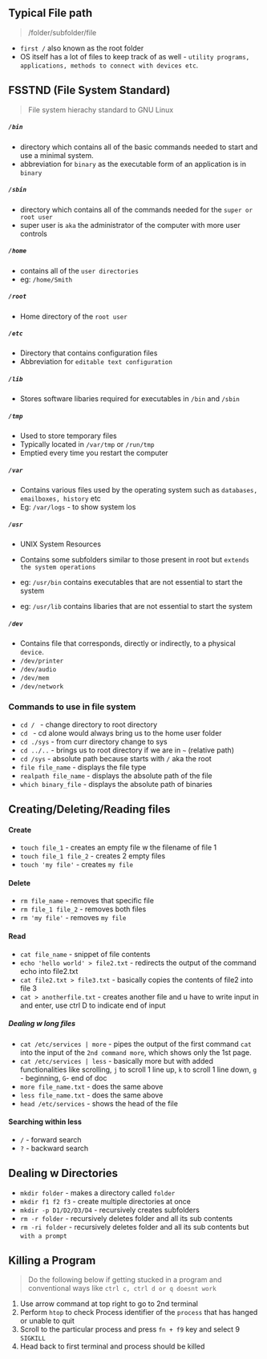 ## Typical File path
> /folder/subfolder/file
* `first /` also known as the root folder
* OS itself has a lot of files to keep track of as well - `utility programs, applications, methods to connect with devices etc`.

## FSSTND (File System Standard)
> File system hierachy standard to GNU Linux

##### `/bin` 
*  directory which contains all of the basic commands needed to start and use a minimal system.
* abbreviation for `binary` as the executable form of an application is in `binary`

##### `/sbin`
* directory which contains all of the commands needed for the `super or root user`
* super user is `aka` the administrator of the computer with more user controls

##### `/home`
* contains all of the `user directories`
* eg: `/home/Smith`

##### `/root`
* Home directory of the `root user`

##### `/etc`
* Directory that contains configuration files
* Abbreviation for `editable text configuration`

##### `/lib`
* Stores software libaries required for executables in `/bin` and `/sbin`

##### `/tmp`
* Used to store temporary files
* Typically located in `/var/tmp` or `/run/tmp`
* Emptied every time you restart the computer

##### `/var`
* Contains various files used by the operating system such as `databases, emailboxes, history` etc
* Eg: `/var/logs` - to show system los

##### `/usr`
* UNIX System Resources
* Contains some subfolders similar to those present in root but `extends the system operations`
* eg: `/usr/bin` contains executables that are not essential to start the system

*  eg: `/usr/lib` contains libaries that are not essential to start the system

##### `/dev`
* Contains file that corresponds, directly or indirectly, to a physical `device`.
* `/dev/printer`
* `/dev/audio`
* `/dev/mem`
* `/dev/network`

### Commands to use in file system
* `cd / ` - change directory to root directory
* `cd ` - cd alone would always bring us to the home user folder
* `cd ./sys` - from curr directory change to sys 
* `cd ../..` - brings us to root directory if we are in `~` (relative path)
* `cd /sys` - absolute path because starts with `/` aka the root
* `file file_name` - displays the file type 
* `realpath file_name` - displays the absolute path of the file
* `which binary_file` - displays the absolute path of binaries


## Creating/Deleting/Reading files

#### Create
* `touch file_1` - creates an empty file w the filename of file 1
* `touch file_1 file_2` - creates 2 empty files
* `touch 'my file'` - creates `my file`

#### Delete
* `rm file_name` - removes that specific file
* `rm file_1 file_2` - removes both files
* `rm 'my file'` - removes `my file`

#### Read
* `cat file_name` - snippet of file contents
* `echo 'hello world' > file2.txt` - redirects the output of the command echo into file2.txt
* `cat file2.txt > file3.txt` - basically copies the contents of file2 into file 3
* `cat > anotherfile.txt` - creates another file and u have to write input in and enter, use ctrl D to indicate end of input

##### Dealing w long files
* `cat /etc/services | more` - pipes the output of the first command `cat` into the input of the `2nd command more`, which shows only the 1st page.
* `cat /etc/services | less` - basically more but with added functionalities like scrolling, `j` to scroll 1 line up, `k` to scroll 1 line down, `g` - beginning, `G`- end of doc
* `more file_name.txt` - does the same above
* `less file_name.txt` - does the same above
* `head /etc/services` - shows the head of the file

#### Searching within less
* `/` - forward search
* `?` - backward search

## Dealing w Directories
* `mkdir folder` - makes a directory called `folder`
* `mkdir f1 f2 f3` - create multiple directories at once
* `mkdir -p D1/D2/D3/D4` - recursively creates subfolders
* `rm -r folder` - recursively deletes folder and all its sub contents
* `rm -ri folder` - recursively deletes folder and all its sub contents but `with a prompt`

## Killing a Program 
> Do the following below if getting stucked in a program and conventional ways like `ctrl c, ctrl d or q doesnt work`
1. Use arrow command at top right to go to 2nd terminal
2. Perform `htop` to check Process identifier of the `process` that has hanged or unable to quit
3. Scroll to the particular process and press `fn + f9` key and select 9 `SIGKILL`
4. Head back to first terminal and process should be killed
